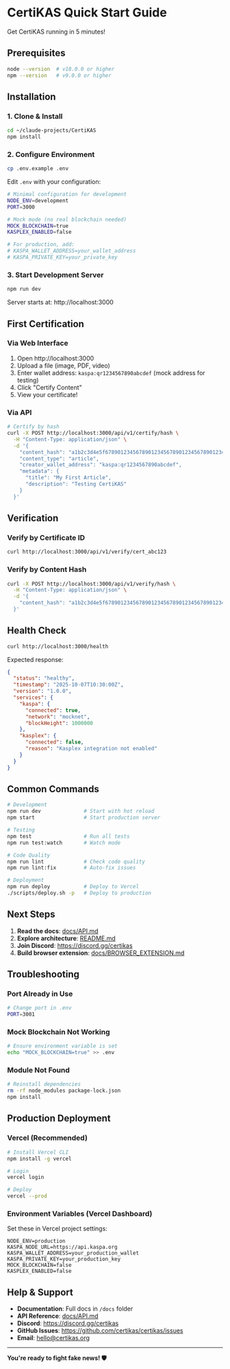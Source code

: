 # CertiKAS Quick Start Guide

Get CertiKAS running in 5 minutes!

## Prerequisites

```bash
node --version  # v18.0.0 or higher
npm --version   # v9.0.0 or higher
```

## Installation

### 1. Clone & Install

```bash
cd ~/claude-projects/CertiKAS
npm install
```

### 2. Configure Environment

```bash
cp .env.example .env
```

Edit `.env` with your configuration:

```bash
# Minimal configuration for development
NODE_ENV=development
PORT=3000

# Mock mode (no real blockchain needed)
MOCK_BLOCKCHAIN=true
KASPLEX_ENABLED=false

# For production, add:
# KASPA_WALLET_ADDRESS=your_wallet_address
# KASPA_PRIVATE_KEY=your_private_key
```

### 3. Start Development Server

```bash
npm run dev
```

Server starts at: http://localhost:3000

## First Certification

### Via Web Interface

1. Open http://localhost:3000
2. Upload a file (image, PDF, video)
3. Enter wallet address: `kaspa:qr1234567890abcdef` (mock address for testing)
4. Click "Certify Content"
5. View your certificate!

### Via API

```bash
# Certify by hash
curl -X POST http://localhost:3000/api/v1/certify/hash \
  -H "Content-Type: application/json" \
  -d '{
    "content_hash": "a1b2c3d4e5f6789012345678901234567890123456789012345678901234",
    "content_type": "article",
    "creator_wallet_address": "kaspa:qr1234567890abcdef",
    "metadata": {
      "title": "My First Article",
      "description": "Testing CertiKAS"
    }
  }'
```

## Verification

### Verify by Certificate ID

```bash
curl http://localhost:3000/api/v1/verify/cert_abc123
```

### Verify by Content Hash

```bash
curl -X POST http://localhost:3000/api/v1/verify/hash \
  -H "Content-Type: application/json" \
  -d '{
    "content_hash": "a1b2c3d4e5f6789012345678901234567890123456789012345678901234"
  }'
```

## Health Check

```bash
curl http://localhost:3000/health
```

Expected response:
```json
{
  "status": "healthy",
  "timestamp": "2025-10-07T10:30:00Z",
  "version": "1.0.0",
  "services": {
    "kaspa": {
      "connected": true,
      "network": "mocknet",
      "blockHeight": 1000000
    },
    "kasplex": {
      "connected": false,
      "reason": "Kasplex integration not enabled"
    }
  }
}
```

## Common Commands

```bash
# Development
npm run dev              # Start with hot reload
npm start                # Start production server

# Testing
npm test                 # Run all tests
npm run test:watch       # Watch mode

# Code Quality
npm run lint             # Check code quality
npm run lint:fix         # Auto-fix issues

# Deployment
npm run deploy           # Deploy to Vercel
./scripts/deploy.sh -p   # Deploy to production
```

## Next Steps

1. **Read the docs**: [docs/API.md](docs/API.md)
2. **Explore architecture**: [README.md](README.md#architecture)
3. **Join Discord**: https://discord.gg/certikas
4. **Build browser extension**: [docs/BROWSER_EXTENSION.md](docs/BROWSER_EXTENSION.md)

## Troubleshooting

### Port Already in Use

```bash
# Change port in .env
PORT=3001
```

### Mock Blockchain Not Working

```bash
# Ensure environment variable is set
echo "MOCK_BLOCKCHAIN=true" >> .env
```

### Module Not Found

```bash
# Reinstall dependencies
rm -rf node_modules package-lock.json
npm install
```

## Production Deployment

### Vercel (Recommended)

```bash
# Install Vercel CLI
npm install -g vercel

# Login
vercel login

# Deploy
vercel --prod
```

### Environment Variables (Vercel Dashboard)

Set these in Vercel project settings:

```
NODE_ENV=production
KASPA_NODE_URL=https://api.kaspa.org
KASPA_WALLET_ADDRESS=your_production_wallet
KASPA_PRIVATE_KEY=your_production_key
MOCK_BLOCKCHAIN=false
KASPLEX_ENABLED=false
```

## Help & Support

- **Documentation**: Full docs in `/docs` folder
- **API Reference**: [docs/API.md](docs/API.md)
- **Discord**: https://discord.gg/certikas
- **GitHub Issues**: https://github.com/certikas/certikas/issues
- **Email**: hello@certikas.org

---

**You're ready to fight fake news! 🛡️**
